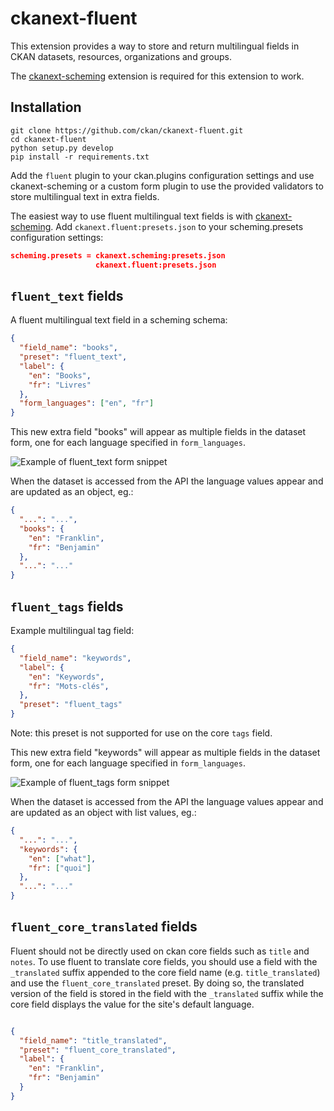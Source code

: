 # ckanext-fluent

This extension provides a way to store and return multilingual
fields in CKAN datasets, resources, organizations and groups.

The [ckanext-scheming](https://github.com/ckan/ckanext-scheming)
extension is required for this extension to work.

## Installation

```
git clone https://github.com/ckan/ckanext-fluent.git
cd ckanext-fluent
python setup.py develop
pip install -r requirements.txt
```

Add the `fluent` plugin to your ckan.plugins configuration
settings and use ckanext-scheming or a custom form plugin to
use the provided validators to store multilingual text in
extra fields.

The easiest way to use fluent multilingual text fields is with
[ckanext-scheming](https://github.com/open-data/ckanext-scheming/).
Add `ckanext.fluent:presets.json` to your scheming.presets
configuration settings:

```json
scheming.presets = ckanext.scheming:presets.json
                   ckanext.fluent:presets.json
```

## `fluent_text` fields

A fluent multilingual text field in a scheming schema:

```json
{
  "field_name": "books",
  "preset": "fluent_text",
  "label": {
    "en": "Books",
    "fr": "Livres"
  },
  "form_languages": ["en", "fr"]
}
```

This new extra field "books" will appear as multiple fields in the
dataset form, one for each language specified in `form_languages`.

![Example of fluent_text form snippet](docs/multilingual-form.png)

When the dataset is accessed from the API the language values appear
and are updated as an object, eg.:

```json
{
  "...": "...",
  "books": {
    "en": "Franklin",
    "fr": "Benjamin"
  },
  "...": "..."
}
```

## `fluent_tags` fields

Example multilingual tag field:

```json
{
  "field_name": "keywords",
  "label": {
    "en": "Keywords",
    "fr": "Mots-clés",
  },
  "preset": "fluent_tags"
}
```

Note: this preset is not supported for use on the core `tags` field.

This new extra field "keywords" will appear as multiple fields in the
dataset form, one for each language specified in `form_languages`.

![Example of fluent_tags form snippet](docs/multilingual-tags.png)

When the dataset is accessed from the API the language values appear
and are updated as an object with list values, eg.:

```json
{
  "...": "...",
  "keywords": {
    "en": ["what"],
    "fr": ["quoi"]
  },
  "...": "..."
}
```

## `fluent_core_translated` fields

Fluent should not be directly used on ckan core fields such as `title` and `notes`.
To use fluent to translate core fields, you should use a field with the `_translated`
suffix appended to the core field name (e.g. `title_translated`) and use the `fluent_core_translated`
preset. By doing so, the translated version of the field is stored in the field with the
`_translated` suffix while the core field displays the value for the site's default language.

```json

{
  "field_name": "title_translated",
  "preset": "fluent_core_translated",
  "label": {
    "en": "Franklin",
    "fr": "Benjamin"
  }
}
```
